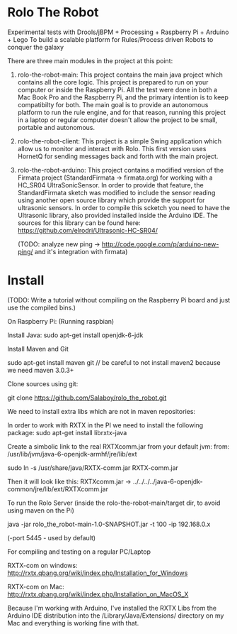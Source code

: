 Rolo The Robot
==============

Experimental tests with Drools/jBPM + Processing + Raspberry Pi + Arduino + Lego
To build a scalable platform for Rules/Process driven Robots to conquer the galaxy

There are three main modules in the project at this point:

1) rolo-the-robot-main:
	This project contains the main java project which contains all the core logic. This project is prepared to run 
	on your computer or inside the Raspberry Pi. All the test were done in both a Mac Book Pro and the Raspberry Pi, and the primary 
	intention is to keep compatibilty for both. The main goal is to provide an autonomous platform to run the rule engine, and for that 
	reason, running this project in a laptop or regular computer doesn't allow the project to be small, portable and autonomous. 
2) rolo-the-robot-client:
    This project is a simple Swing application which allow us to monitor and interact with Rolo. This first version 
    uses HornetQ for sending messages back and forth with the main project.

3) rolo-the-robot-arduino:
	This project contains a modified version of the Firmata project (StandardFirmata -> firmata.org) for working with a HC_SR04 UltraSonicSensor.
	In order to provide that feature, the StandardFirmata sketch was modified to include the sensor reading using another open source 
	library which provide the support for ultrasonic sensors. In order to compile this scketch you need to have the Ultrasonic library, also provided
	installed inside the Arduino IDE. The sources for this library can be found here: https://github.com/elrodri/Ultrasonic-HC-SR04/

	(TODO: analyze new ping -> http://code.google.com/p/arduino-new-ping/ and it's integration with firmata)

Install 
=======

(TODO: Write a tutorial without compiling on the Raspberry Pi board and just use the compiled bins.)

On Raspberry Pi: (Running raspbian)

Install Java: sudo apt-get install openjdk-6-jdk

Install Maven and Git

sudo apt-get install maven git // be careful to not install maven2 because we need maven 3.0.3+

Clone sources using git:

git clone https://github.com/Salaboy/rolo_the_robot.git

We need to install extra libs which are not in maven repositories: 

In order to work with RXTX in the PI we need to install the following package:
sudo apt-get install librxtx-java

Create a simbolic link to the real RXTXcomm.jar from your default jvm:
from: /usr/lib/jvm/java-6-openjdk-armhf/jre/lib/ext


sudo ln -s /usr/share/java/RXTX-comm.jar RXTX-comm.jar

Then it will look like this: RXTXcomm.jar -> ../../../../java-6-openjdk-common/jre/lib/ext/RXTXcomm.jar



To run the Rolo Server (inside the rolo-the-robot-main/target dir, to avoid using maven on the Pi)

java -jar rolo_the_robot-main-1.0-SNAPSHOT.jar -t 100 -ip 192.168.0.x 

(-port 5445 - used by default) 


For compiling and testing on a regular PC/Laptop

RXTX-com on windows: http://rxtx.qbang.org/wiki/index.php/Installation_for_Windows

RXTX-com on Mac: http://rxtx.qbang.org/wiki/index.php/Installation_on_MacOS_X

Because I'm working with Arduino, I've installed the RXTX Libs from the Arduino IDE distribution into the 
/Library/Java/Extensions/ directory on my Mac and everything is working fine with that. 

